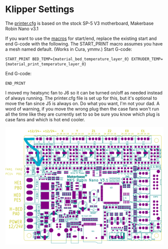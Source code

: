 # Klipper Settings

The [printer.cfg](printer.cfg) is based on the stock SP-5 V3 motherboard, Makerbase Robin Nano v3.1

If you want to use the [macros](SP-5_V3_macro.cfg) for start/end, replace the existing start and end G-code with the following. The START_PRINT macro assumes you have a mesh named default. (Works in Cura, ymmv.)
Start G-code:
```
START_PRINT BED_TEMP={material_bed_temperature_layer_0} EXTRUDER_TEMP={material_print_temperature_layer_0}
```
End G-code:
```
END_PRINT
```

I moved my heatsync fan to J6 so it can be turned on/off as needed instead of always running. The printer.cfg file is set up for this, but it's optional to move the fan since J5 is always on. Do what you want, I'm not your dad. A word of warning, if you move the wrong plug then the case fans won't run all the time like they are currently set to so be sure you know which plug is case fans and which is hot end cooler.

![J5 to J6](../_media/Move_Heatsync_Fan.png "Optional Fan Move")
